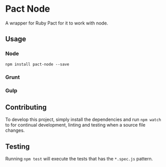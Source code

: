 # Pact Node

A wrapper for Ruby Pact for it to work with node.

## Usage

### Node

`npm install pact-node --save`

### Grunt

### Gulp

## Contributing

To develop this project, simply install the dependencies and run `npm watch` to for continual development, linting and testing when a source file changes.

## Testing

Running `npm test` will execute the tests that has the `*.spec.js` pattern.
